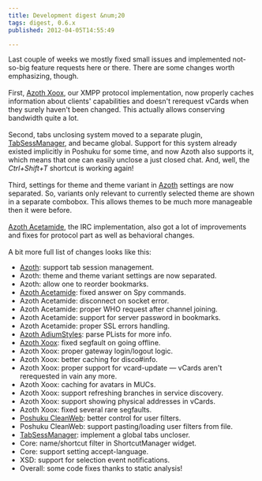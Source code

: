 ```yaml
---
title: Development digest &num;20
tags: digest, 0.6.x
published: 2012-04-05T14:55:49

---
```


Last couple of weeks we mostly fixed small issues and implemented
not-so-big feature requests here or there. There are some changes worth
emphasizing, though.\
\
First, [Azoth Xoox](/plugins-azoth-xoox), our XMPP protocol
implementation, now properly caches information about clients'
capabilities and doesn't rerequest vCards when they surely haven't been
changed. This actually allows conserving bandwidth quite a lot.\
\
Second, tabs unclosing system moved to a separate plugin,
[TabSessManager](/plugins-tabsessmanager), and became global. Support
for this system already existed implicitly in Poshuku for some time, and
now Azoth also supports it, which means that one can easily unclose a
just closed chat. And, well, the *Ctrl+Shift+T* shortcut is working
again!\
\
Third, settings for theme and theme variant in [Azoth](/plugins-azoth)
settings are now separated. So, variants only relevant to currently
selected theme are shown in a separate combobox. This allows themes to
be much more manageable then it were before.\
\
[Azoth Acetamide](/plugins-azoth-acetamide), the IRC implementation,
also got a lot of improvements and fixes for protocol part as well as
behavioral changes.\
\
A bit more full list of changes looks like this:

-   [Azoth](/plugins-azoth): support tab session management.
-   Azoth: theme and theme variant settings are now separated.
-   Azoth: allow one to reorder bookmarks.
-   [Azoth Acetamide](/plugins-azoth-acetamide): fixed answer on
    Spy commands.
-   Azoth Acetamide: disconnect on socket error.
-   Azoth Acetamide: proper WHO request after channel joining.
-   Azoth Acetamide: support for server password in bookmarks.
-   Azoth Acetamide: proper SSL errors handling.
-   [Azoth AdiumStyles](/plugins-azoth-adiumstyles): parse PLists for
    more info.
-   [Azoth Xoox](/plugins-azoth-xoox): fixed segfault on going offline.
-   Azoth Xoox: proper gateway login/logout logic.
-   Azoth Xoox: better caching for disco\#info.
-   Azoth Xoox: proper support for vcard-update — vCards aren't
    rerequested in vain any more.
-   Azoth Xoox: caching for avatars in MUCs.
-   Azoth Xoox: support refreshing branches in service discovery.
-   Azoth Xoox: support showing physical addresses in vCards.
-   Azoth Xoox: fixed several rare segfaults.
-   [Poshuku CleanWeb](/plugins-poshuku-cleanweb): better control for
    user filters.
-   Poshuku CleanWeb: support pasting/loading user filters from file.
-   [TabSessManager](/plugins-tabsessmanager): implement a global
    tabs uncloser.
-   Core: name/shortcut filter in ShortcutManager widget.
-   Core: support setting accept-language.
-   XSD: support for selection event notifications.
-   Overall: some code fixes thanks to static analysis!